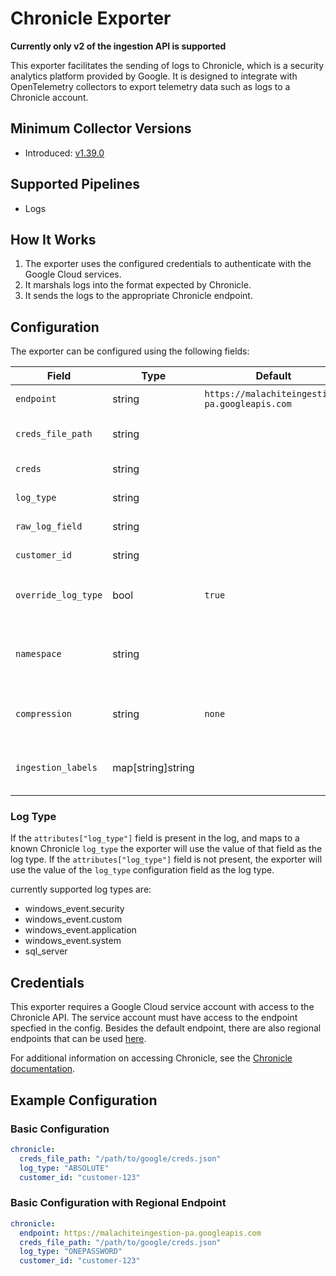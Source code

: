 # Chronicle Exporter

**Currently only v2 of the ingestion API is supported**

This exporter facilitates the sending of logs to Chronicle, which is a security analytics platform provided by Google. It is designed to integrate with OpenTelemetry collectors to export telemetry data such as logs to a Chronicle account.

## Minimum Collector Versions

- Introduced: [v1.39.0](https://github.com/observIQ/bindplane-agent/releases/tag/v1.39.0)

## Supported Pipelines

- Logs

## How It Works

1. The exporter uses the configured credentials to authenticate with the Google Cloud services.
2. It marshals logs into the format expected by Chronicle.
3. It sends the logs to the appropriate Chronicle endpoint.

## Configuration

The exporter can be configured using the following fields:

| Field               | Type              | Default                                        | Required | Description                                                                                 |
| ------------------- | ----------------- | ---------------------------------------------- | -------- | ------------------------------------------------------------------------------------------- |
| `endpoint`          | string            | `https://malachiteingestion-pa.googleapis.com` | `false`  | The Endpoint for sending to chronicle.                                                      |
| `creds_file_path`   | string            |                                                | `true`   | The file path to the Google credentials JSON file.                                          |
| `creds`             | string            |                                                | `true`   | The Google credentials JSON.                                                                |
| `log_type`          | string            |                                                | `true`   | The type of log that will be sent.                                                          |
| `raw_log_field`     | string            |                                                | `false`  | The field name for raw logs.                                                                |
| `customer_id`       | string            |                                                | `false`  | The customer ID used for sending logs.                                                      |
| `override_log_type` | bool              | `true`                                         | `false`  | Whether or not to override the `log_type` in the config with `attributes["log_type"]`       |
| `namespace`         | string            |                                                | `false`  | User-configured environment namespace to identify the data domain the logs originated from. |
| `compression`       | string            | `none`                                         | `false`  | The compression type to use when sending logs. valid values are `none` and `gzip`           |
| `ingestion_labels`  | map[string]string |                                                | `false`  | Key-value pairs of labels to be applied to the logs when sent to chronicle.                 |

### Log Type

If the `attributes["log_type"]` field is present in the log, and maps to a known Chronicle `log_type` the exporter will use the value of that field as the log type. If the `attributes["log_type"]` field is not present, the exporter will use the value of the `log_type` configuration field as the log type.

currently supported log types are:

- windows_event.security
- windows_event.custom
- windows_event.application
- windows_event.system
- sql_server

## Credentials

This exporter requires a Google Cloud service account with access to the Chronicle API. The service account must have access to the endpoint specfied in the config.
Besides the default endpoint, there are also regional endpoints that can be used [here](https://cloud.google.com/chronicle/docs/reference/ingestion-api#regional_endpoints).

For additional information on accessing Chronicle, see the [Chronicle documentation](https://cloud.google.com/chronicle/docs/reference/ingestion-api#getting_api_authentication_credentials).

## Example Configuration

### Basic Configuration

```yaml
chronicle:
  creds_file_path: "/path/to/google/creds.json"
  log_type: "ABSOLUTE"
  customer_id: "customer-123"
```

### Basic Configuration with Regional Endpoint

```yaml
chronicle:
  endpoint: https://malachiteingestion-pa.googleapis.com
  creds_file_path: "/path/to/google/creds.json"
  log_type: "ONEPASSWORD"
  customer_id: "customer-123"
```
